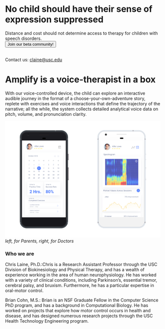 # No child should have their sense of expression suppressed
Distance and cost should not determine access to therapy for children with speech disorders.
<br>
<a href="http://eepurl.com/glffLj"><button type="button" class="w3-button w3-indigo">Join our beta community!</button></a>

<br>
Contact us: <a href="mailto:claine@usc.edu?subject=AdventureBiofeedback">claine@usc.edu</a>

# Amplify is a voice-therapist in a box
With our voice-controlled device, the child can explore an interactive audible journey in the format of a choose-your-own-adventure story, replete with exercises and voice interactions that define the trajectory of the narrative; all the while, the system collects detailed analytical voice data on pitch, volume, and pronunciation clarity. 


![Mockups with phone shown](https://raw.githubusercontent.com/bc/adventurebiofeedback.com/master/amplify_mockups-03.png "App views for parents and doctors")
*left, for Parents, right, for Doctors*

### Who we are
Chris Laine, Ph.D.:Chris is a Research Assistant Professor through the USC Division of Biokinesiology and Physical Therapy, and has a wealth of experience working in the area of human neurophysiology.  He has worked with a variety of clinical conditions, including Parkinson’s, essential tremor, cerebral palsy, and bruxism. Furthermore, he has a particular expertise in oral-motor control.

Brian Cohn, M.S.: Brian is an NSF Graduate Fellow in the Computer Science PhD program, and has a background in Computational Biology. He has worked on projects that explore how motor control occurs in health and disease, and has designed numerous research projects through the USC Health Technology Engineering program.
